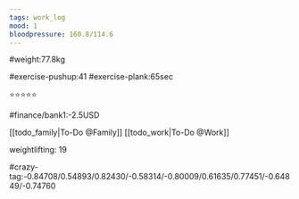 ```yaml
---
tags: work_log
mood: 1
bloodpressure: 160.8/114.6
---
```


#weight:77.8kg

#exercise-pushup:41
#exercise-plank:65sec


⭐⭐⭐⭐⭐

#finance/bank1:-2.5USD

[[todo_family|To-Do @Family]]
[[todo_work|To-Do @Work]]


weightlifting: 19

#crazy-tag:-0.84708/0.54893/0.82430/-0.58314/-0.80009/0.61635/0.77451/-0.64849/-0.74760

